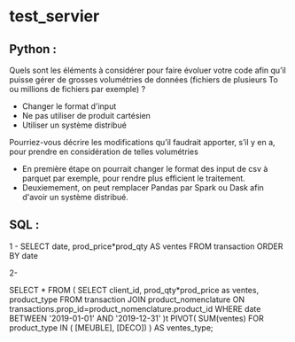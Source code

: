 # test_servier

## Python :

Quels sont les éléments à considérer pour faire évoluer votre code afin qu’il puisse gérer de grosses 
volumétries de données (fichiers de plusieurs To ou millions de fichiers par exemple) ?

- Changer le format d'input
- Ne pas utiliser de produit cartésien
- Utiliser un système distribué

Pourriez-vous décrire les modifications qu’il faudrait apporter, s’il y en a, pour prendre en considération de 
telles volumétries 

- En première étape on pourrait changer le format des input de csv à parquet par exemple, pour rendre plus efficient le traitement.
- Deuxiemement, on peut remplacer Pandas par Spark ou Dask afin d'avoir un système distribué.


## SQL :

1 - SELECT date, prod_price*prod_qty AS ventes FROM transaction ORDER BY date

2- 

SELECT * FROM
(
  SELECT client_id, prod_qty*prod_price as ventes, product_type FROM transaction JOIN product_nomenclature 
  ON transactions.prop_id=product_nomenclature.product_id WHERE date BETWEEN '2019-01-01' AND '2019-12-31'
)t
PIVOT(
    SUM(ventes)
    FOR product_type IN (
        [MEUBLE], 
        [DECO])
) AS ventes_type;
